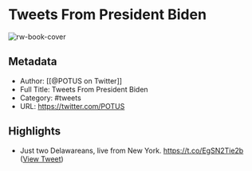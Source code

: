 # Tweets From President Biden

![rw-book-cover](https://pbs.twimg.com/profile_images/1881368435453542400/NnD56DYV.jpg)

## Metadata
- Author: [[@POTUS on Twitter]]
- Full Title: Tweets From President Biden
- Category: #tweets
- URL: https://twitter.com/POTUS

## Highlights
- Just two Delawareans, live from New York. https://t.co/EgSN2Tie2b ([View Tweet](https://twitter.com/POTUS/status/1617220909688815618))
